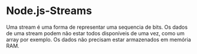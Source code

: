 # Node.js-Streams

Uma stream é uma forma de representar uma sequencia de bits. Os dados de uma stream podem não estar todos disponíveis de uma vez, como um array por exemplo. Os dados não precisam estar armazenados em memória RAM. 